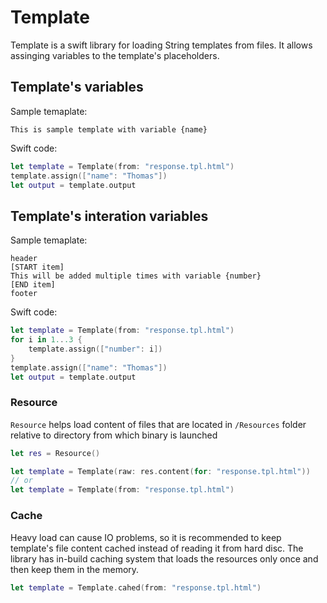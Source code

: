 # Template

Template is a swift library for loading String templates from files. It allows assinging variables to the template's placeholders.

## Template's variables
Sample temaplate:
```
This is sample template with variable {name}
```
Swift code:
```swift
let template = Template(from: "response.tpl.html")
template.assign(["name": "Thomas"])
let output = template.output
```
## Template's interation variables
Sample temaplate:
```
header
[START item]
This will be added multiple times with variable {number}
[END item]
footer
```
Swift code:
```swift
let template = Template(from: "response.tpl.html")
for i in 1...3 {
    template.assign(["number": i])
}
template.assign(["name": "Thomas"])
let output = template.output
```
### Resource

`Resource` helps load content of files that are located in `/Resources` folder relative to directory from which binary is launched
```swift
let res = Resource()

let template = Template(raw: res.content(for: "response.tpl.html"))
// or
let template = Template(from: "response.tpl.html")
```

### Cache

Heavy load can cause IO problems, so it is recommended to keep template's file content cached instead of reading it from hard disc. The library has in-build caching system that loads the resources only once and then keep them in the memory.
```swift
let template = Template.cahed(from: "response.tpl.html")
```
